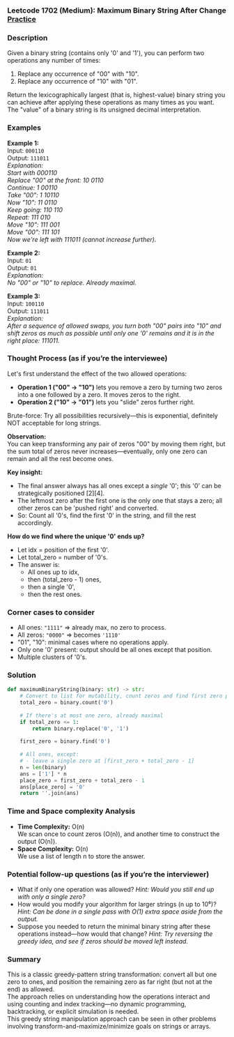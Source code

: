 ### Leetcode 1702 (Medium): Maximum Binary String After Change [Practice](https://leetcode.com/problems/maximum-binary-string-after-change)

### Description  
Given a binary string (contains only '0' and '1'), you can perform two operations any number of times:  
1. Replace any occurrence of "00" with "10".
2. Replace any occurrence of "10" with "01".

Return the lexicographically largest (that is, highest-value) binary string you can achieve after applying these operations as many times as you want. The "value" of a binary string is its unsigned decimal interpretation.

### Examples  

**Example 1:**  
Input: `000110`  
Output: `111011`  
*Explanation:  
Start with 000110  
Replace "00" at the front: 10 0110  
Continue: 1 00110  
Take "00": 1 10110  
Now "10": 11 0110  
Keep going: 110 110  
Repeat: 111 010  
Move "10": 111 001  
Move "00": 111 101  
Now we're left with 111011 (cannot increase further).*

**Example 2:**  
Input: `01`  
Output: `01`  
*Explanation:  
No "00" or "10" to replace. Already maximal.*

**Example 3:**  
Input: `100110`  
Output: `111011`  
*Explanation:  
After a sequence of allowed swaps, you turn both "00" pairs into "10" and shift zeros as much as possible until only one '0' remains and it is in the right place: 111011.*

### Thought Process (as if you’re the interviewee)  
Let's first understand the effect of the two allowed operations:

- **Operation 1 ("00" → "10")** lets you remove a zero by turning two zeros into a one followed by a zero. It moves zeros to the right.
- **Operation 2 ("10" → "01")** lets you "slide" zeros further right.

Brute-force: Try all possibilities recursively—this is exponential, definitely NOT acceptable for long strings.

**Observation:**  
You can keep transforming any pair of zeros "00" by moving them right, but the sum total of zeros never increases—eventually, only one zero can remain and all the rest become ones.

**Key insight:**  
- The final answer always has all ones except a *single* '0'; this '0' can be strategically positioned [2][4].
- The leftmost zero after the first one is the only one that stays a zero; all other zeros can be 'pushed right' and converted.
- So: Count all '0's, find the first '0' in the string, and fill the rest accordingly.

**How do we find where the unique '0' ends up?**  
- Let idx = position of the first '0'.
- Let total_zero = number of '0's.
- The answer is:  
  - All ones up to idx,
  - then (total_zero - 1) ones,
  - then a single '0',
  - then the rest ones.

### Corner cases to consider  
- All ones: `"1111"` ⇒ already max, no zero to process.
- All zeros: `"0000"` ⇒ becomes `'1110'`
- "01", "10": minimal cases where no operations apply.
- Only one '0' present: output should be all ones except that position.
- Multiple clusters of '0's.

### Solution

```python
def maximumBinaryString(binary: str) -> str:
    # Convert to list for mutability, count zeros and find first zero position
    total_zero = binary.count('0')
    
    # If there's at most one zero, already maximal
    if total_zero <= 1:
        return binary.replace('0', '1')
    
    first_zero = binary.find('0')
    
    # All ones, except:
    # - leave a single zero at [first_zero + total_zero - 1]
    n = len(binary)
    ans = ['1'] * n
    place_zero = first_zero + total_zero - 1
    ans[place_zero] = '0'
    return ''.join(ans)
```

### Time and Space complexity Analysis  

- **Time Complexity:** O(n)  
  We scan once to count zeros (O(n)), and another time to construct the output (O(n)).
- **Space Complexity:** O(n)  
  We use a list of length n to store the answer.

### Potential follow-up questions (as if you’re the interviewer)  

- What if only one operation was allowed?
  *Hint: Would you still end up with only a single zero?*
- How would you modify your algorithm for larger strings (n up to 10⁶)?
  *Hint: Can be done in a single pass with O(1) extra space aside from the output.*
- Suppose you needed to return the minimal binary string after these operations instead—how would that change?
  *Hint: Try reversing the greedy idea, and see if zeros should be moved left instead.*

### Summary
This is a classic greedy-pattern string transformation: convert all but one zero to ones, and position the remaining zero as far right (but not at the end) as allowed.  
The approach relies on understanding how the operations interact and using counting and index tracking—no dynamic programming, backtracking, or explicit simulation is needed.  
This greedy string manipulation approach can be seen in other problems involving transform-and-maximize/minimize goals on strings or arrays.